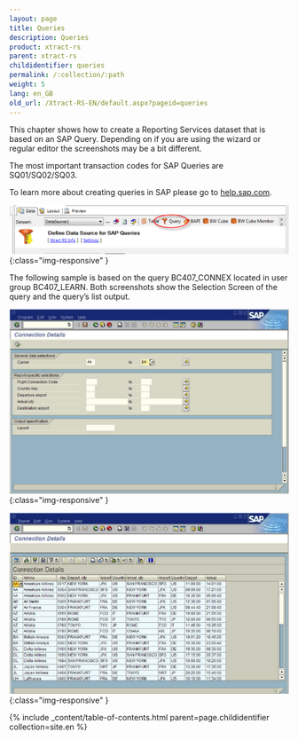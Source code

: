 ```yaml
---
layout: page
title: Queries
description: Queries
product: xtract-rs
parent: xtract-rs
childidentifier: queries
permalink: /:collection/:path
weight: 5
lang: en_GB
old_url: /Xtract-RS-EN/default.aspx?pageid=queries
---
```


This chapter shows how to create a Reporting Services dataset that is based on an SAP Query. Depending on if you are using the wizard or regular editor the screenshots may be a bit different.

The most important transaction codes for SAP Queries are SQ01/SQ02/SQ03.

To learn more about creating queries in SAP please go to [help.sap.com](https://help.sap.com/viewer/).

![Queries-001](/img/content/Queries-001.png){:class="img-responsive" }

The following sample is based on the query BC407_CONNEX located in user group BC407_LEARN. Both screenshots show the Selection Screen of the query and the query’s list output.

![Queries-002](/img/content/Queries-002.png){:class="img-responsive" }

![Queries-003](/img/content/Queries-003.png){:class="img-responsive" }

{% include _content/table-of-contents.html parent=page.childidentifier collection=site.en %}